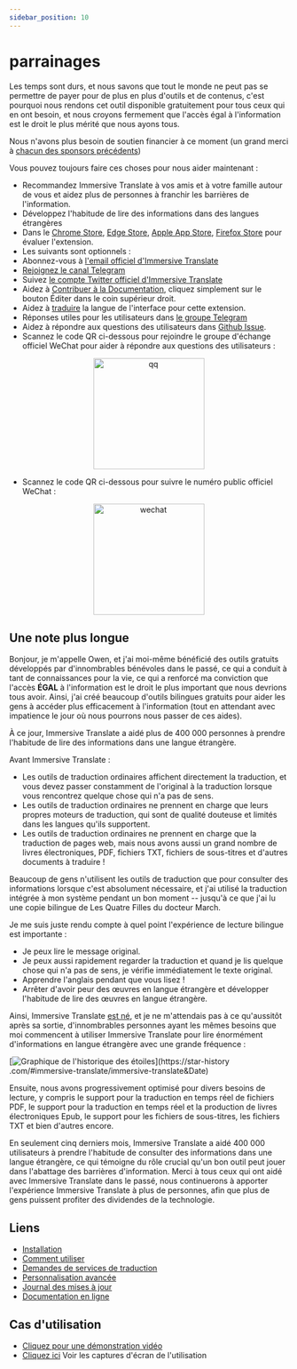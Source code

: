 ```yaml
---
sidebar_position: 10
---
```


# parrainages

Les temps sont durs, et nous savons que tout le monde ne peut pas se permettre de payer pour de plus en plus d'outils et de contenus, c'est pourquoi nous rendons cet outil disponible gratuitement pour tous ceux qui en ont besoin, et nous croyons fermement que l'accès égal à l'information est le droit le plus mérité que nous ayons tous.

Nous n'avons plus besoin de soutien financier à ce moment (un grand merci à [chacun des sponsors précédents](/docs/thanks))

Vous pouvez toujours faire ces choses pour nous aider maintenant :

- Recommandez Immersive Translate à vos amis et à votre famille autour de vous et aidez plus de personnes à franchir les barrières de l'information.
- Développez l'habitude de lire des informations dans des langues étrangères
- Dans le [Chrome Store](https://chrome.google.com/webstore/detail/immersive-translate/bpoadfkcbjbfhfodiogcnhhhpibjhbnh), [Edge Store](https://microsoftedge.microsoft.com/addons/detail/amkbmndfnliijdhojkpoglbnaaahippg), [Apple App Store](https://apps.apple.com/app/id6447957425), [Firefox Store](https://addons.mozilla.org/firefox/addon/immersive-translate/) pour évaluer l'extension.
- Les suivants sont optionnels :
- Abonnez-vous à [l'email officiel d'Immersive Translate](https://immersivetranslate.substack.com/)
- [Rejoignez le canal Telegram](https://t.me/immersivetranslate)
- Suivez [le compte Twitter officiel d'Immersive Translate](https://twitter.com/immersivetran)
- Aidez à [Contribuer à la Documentation](https://immersivetranslate.com/), cliquez simplement sur le bouton Éditer dans le coin supérieur droit.
- Aidez à [traduire](https://crowdin.com/project/immersive-translate) la langue de l'interface pour cette extension.
- Réponses utiles pour les utilisateurs dans [le groupe Telegram](https://t.me/+rq848Z09nehlOTgx)
- Aidez à répondre aux questions des utilisateurs dans [Github Issue](https://github.com/immersive-translate/immersive-translate/issues).
- Scannez le code QR ci-dessous pour rejoindre le groupe d'échange officiel WeChat pour aider à répondre aux questions des utilisateurs :

<div align="center">
<img src="/assets/wechat-contact.png" width="200" alt="qq"/>
</div>

- Scannez le code QR ci-dessous pour suivre le numéro public officiel WeChat :

<div align="center">
<img src="/assets/wechat-qrcode.jpg" width="200" alt="wechat"/>
</div>

## Une note plus longue

Bonjour, je m'appelle Owen, et j'ai moi-même bénéficié des outils gratuits développés par d'innombrables bénévoles dans le passé, ce qui a conduit à tant de connaissances pour la vie, ce qui a renforcé ma conviction que l'accès **ÉGAL** à l'information est le droit le plus important que nous devrions tous avoir. Ainsi, j'ai créé beaucoup d'outils bilingues gratuits pour aider les gens à accéder plus efficacement à l'information (tout en attendant avec impatience le jour où nous pourrons nous passer de ces aides).

À ce jour, Immersive Translate a aidé plus de 400 000 personnes à prendre l'habitude de lire des informations dans une langue étrangère.

Avant Immersive Translate :

- Les outils de traduction ordinaires affichent directement la traduction, et vous devez passer constamment de l'original à la traduction lorsque vous rencontrez quelque chose qui n'a pas de sens.
- Les outils de traduction ordinaires ne prennent en charge que leurs propres moteurs de traduction, qui sont de qualité douteuse et limités dans les langues qu'ils supportent.
- Les outils de traduction ordinaires ne prennent en charge que la traduction de pages web, mais nous avons aussi un grand nombre de livres électroniques, PDF, fichiers TXT, fichiers de sous-titres et d'autres documents à traduire !

Beaucoup de gens n'utilisent les outils de traduction que pour consulter des informations lorsque c'est absolument nécessaire, et j'ai utilisé la traduction intégrée à mon système pendant un bon moment -- jusqu'à ce que j'ai lu une copie bilingue de Les Quatre Filles du docteur March.

Je me suis juste rendu compte à quel point l'expérience de lecture bilingue est importante :

- Je peux lire le message original.
- Je peux aussi rapidement regarder la traduction et quand je lis quelque chose qui n'a pas de sens, je vérifie immédiatement le texte original.
- Apprendre l'anglais pendant que vous lisez !
- Arrêter d'avoir peur des œuvres en langue étrangère et développer l'habitude de lire des œuvres en langue étrangère.

Ainsi, Immersive Translate [est né](https://twitter.com/OwenYoungZh/status/1588792579596111872), et je ne m'attendais pas à ce qu'aussitôt après sa sortie, d'innombrables personnes ayant les mêmes besoins que moi commencent à utiliser Immersive Translate pour lire énormément d'informations en langue étrangère avec une grande fréquence :

[![Graphique de l'historique des étoiles](https://api.star-history.com/svg?repos=immersive-translate/immersive-translate\&type=Date)](https://star-history .com/#immersive-translate/immersive-translate\&Date)

Ensuite, nous avons progressivement optimisé pour divers besoins de lecture, y compris le support pour la traduction en temps réel de fichiers PDF, le support pour la traduction en temps réel et la production de livres électroniques Epub, le support pour les fichiers de sous-titres, les fichiers TXT et bien d'autres encore.

En seulement cinq derniers mois, Immersive Translate a aidé 400 000 utilisateurs à prendre l'habitude de consulter des informations dans une langue étrangère, ce qui témoigne du rôle crucial qu'un bon outil peut jouer dans l'abattage des barrières d'information. Merci à tous ceux qui ont aidé avec Immersive Translate dans le passé, nous continuerons à apporter l'expérience Immersive Translate à plus de personnes, afin que plus de gens puissent profiter des dividendes de la technologie.

## Liens

- [Installation](/docs/installation)
- [Comment utiliser](/docs/usage)
- [Demandes de services de traduction](/docs/services)
- [Personnalisation avancée](/docs/advanced)
- [Journal des mises à jour](/docs/CHANGELOG)
- [Documentation en ligne](/docs/installation)

## Cas d'utilisation

- [Cliquez pour une démonstration vidéo](https://www.youtube.com/watch?v=sQevumpUprc)
- [Cliquez ici](/docs/usecase) Voir les captures d'écran de l'utilisation